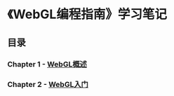 # 《WebGL编程指南》学习笔记

## 目录
### Chapter 1 - [WebGL概述](./01/README.md)

### Chapter 2 - [WebGL入门](./02/README.md)